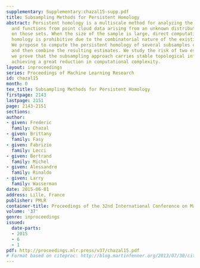 ```yaml
---
supplementary: Supplementary:chazal15-supp.pdf
title: Subsampling Methods for Persistent Homology
abstract: Persistent homology is a multiscale method for analyzing the shape of sets
  and functions from point cloud data arising from an unknown distribution supported
  on those sets. When the size of the sample is large, direct computation of the persistent
  homology is prohibitive due to the combinatorial nature of the existing algorithms.
  We propose to compute the persistent homology of several subsamples of the data
  and then combine the resulting estimates. We study the risk of two estimators and
  we prove that the subsampling approach carries stable topological information while
  achieving a great reduction in computational complexity.
layout: inproceedings
series: Proceedings of Machine Learning Research
id: chazal15
month: 0
tex_title: Subsampling Methods for Persistent Homology
firstpage: 2143
lastpage: 2151
page: 2143-2151
sections: 
author:
- given: Frederic
  family: Chazal
- given: Brittany
  family: Fasy
- given: Fabrizio
  family: Lecci
- given: Bertrand
  family: Michel
- given: Alessandro
  family: Rinaldo
- given: Larry
  family: Wasserman
date: 2015-06-01
address: Lille, France
publisher: PMLR
container-title: Proceedings of the 32nd International Conference on Machine Learning
volume: '37'
genre: inproceedings
issued:
  date-parts:
  - 2015
  - 6
  - 1
pdf: http://proceedings.mlr.press/v37/chazal15.pdf
# Format based on citeproc: http://blog.martinfenner.org/2013/07/30/citeproc-yaml-for-bibliographies/
---
```

